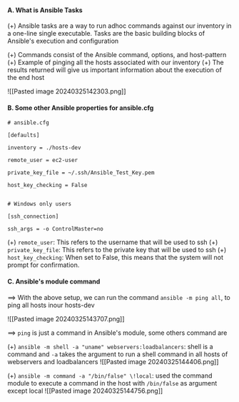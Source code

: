 #### A. What is Ansible Tasks
(+) Ansible tasks are a way to run adhoc commands against our inventory in a one-line single executable. Tasks are the basic building blocks of Ansible's execution and configuration

(+) Commands consist of the Ansible command, options, and host-pattern
(+) Example of pinging all the hosts associated with our inventory
(+) The results returned will give us important information about the execution of the end host

![[Pasted image 20240325142303.png]]

#### B. Some other Ansible properties for ansible.cfg

```ansible_configuration
# ansible.cfg

[defaults]

inventory = ./hosts-dev

remote_user = ec2-user

private_key_file = ~/.ssh/Ansible_Test_Key.pem

host_key_checking = False


# Windows only users

[ssh_connection]

ssh_args = -o ControlMaster=no
```

(+) `remote_user`: This refers to the username that will be used to ssh
(+) `private_key_file`: This refers to the private key that will be used to ssh
(+) `host_key_checking`: When set to False, this means that the system will not prompt for confirmation.

#### C. Ansible's module command
==> With the above setup, we can run the command `ansible -m ping all`, to ping all hosts inour hosts-dev

![[Pasted image 20240325143707.png]]

==> `ping` is just a command in Ansible's module, some others command are

(+) `ansible -m shell -a "uname" webservers:loadbalancers`: shell is a command and `-a` takes the argument to run a shell command in all hosts of webservers and loadbalancers
![[Pasted image 20240325144406.png]]

(+) `ansible -m command -a "/bin/false" \!local`: used the command module to execute a command in the host with `/bin/false` as argument except local
![[Pasted image 20240325144756.png]]
